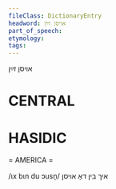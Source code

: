 ```yaml
---
fileClass: DictionaryEntry
headword: אויסן זײַן
part_of_speech: 
etymology: 
tags: 
---
```

אויסן זײַן

CENTRAL
========

HASIDIC
=======
= AMERICA = 

/ɩx bɩn du ɔusn̩/ איך בין דאָ אויסן
